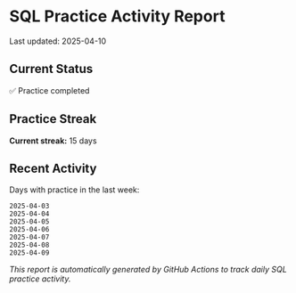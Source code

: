 # SQL Practice Activity Report

Last updated: 2025-04-10

## Current Status

✅ Practice completed

## Practice Streak

**Current streak:** 15 days

## Recent Activity

Days with practice in the last week:

```
2025-04-03
2025-04-04
2025-04-05
2025-04-06
2025-04-07
2025-04-08
2025-04-09
```

*This report is automatically generated by GitHub Actions to track daily SQL practice activity.*

